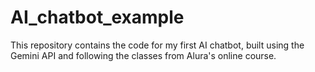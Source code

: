 # AI_chatbot_example
This repository contains the code for my first AI chatbot, built using the Gemini API and following the classes from Alura's online course.
